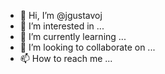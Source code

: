 - 👋 Hi, I’m @jgustavoj
- 👀 I’m interested in ...
- 🌱 I’m currently learning ...
- 💞️ I’m looking to collaborate on ...
- 📫 How to reach me ...

<!---
jgustavoj/jgustavoj is a ✨ special ✨ repository because its `README.md` (this file) appears on your GitHub profile.
You can click the Preview link to take a look at your changes.
--->

